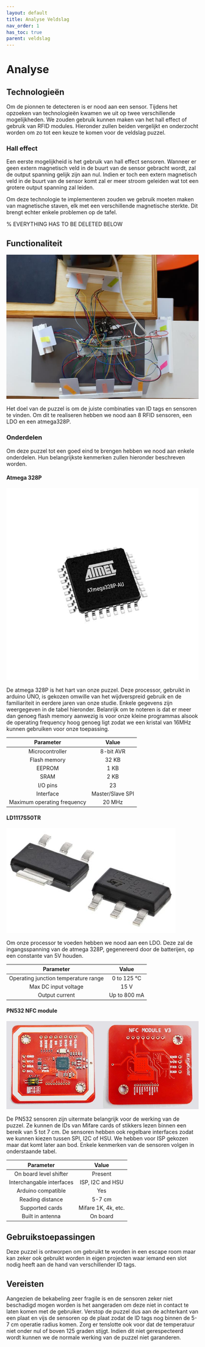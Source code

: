 ```yaml
---
layout: default
title: Analyse Veldslag
nav_order: 1
has_toc: true
parent: veldslag
---
```


# Analyse

## Technologieën

Om de pionnen te detecteren is er nood aan een sensor. Tijdens het opzoeken van technologieën kwamen we uit op twee verschillende mogelijkheden. We zouden gebruik kunnen maken van het hall effect of gebruik van RFID modules. Hieronder zullen beiden vergelijkt en onderzocht worden om zo tot een keuze te komen voor de veldslag puzzel.

### Hall effect

Een eerste mogelijkheid is het gebruik van hall effect sensoren. Wanneer er geen extern magnetisch veld in de buurt van de sensor gebracht wordt, zal de output spanning gelijk zijn aan nul. Indien er toch een extern magnetisch veld in de buurt van de sensor komt zal er meer stroom geleiden wat tot een grotere output spanning zal leiden. 

Om deze technologie te implementeren zouden we gebruik moeten maken van magnetische staven, elk met een verschillende magnetische sterkte. Dit brengt echter enkele problemen op de tafel. 


















% EVERYTHING HAS TO BE DELETED BELOW


## Functionaliteit

![Preview puzzle with arduino uno board](../Images/RFIDArduinoBoard.png)

Het doel van de puzzel is om de juiste combinaties van ID tags en sensoren te vinden. Om dit te realiseren hebben we nood aan 8 RFID sensoren, een LDO en een atmega328P.

### Onderdelen

Om deze puzzel tot een goed eind te brengen hebben we nood aan enkele onderdelen. Hun belangrijkste kenmerken zullen hieronder beschreven worden.

#### Atmega 328P

![Atmega 328P Image](../Images/atmegaimage.png)

De atmega 328P is het hart van onze puzzel. Deze processor, gebruikt in arduino UNO, is gekozen omwille van het wijdverspreid gebruik en de familiariteit in eerdere jaren van onze studie. Enkele gegevens zijn weergegeven in de tabel hieronder. Belanrijk om te noteren is dat er meer dan genoeg flash memory aanwezig is voor onze kleine programmas alsook de operating frequency hoog genoeg ligt zodat we een kristal van 16MHz kunnen gebruiken voor onze toepassing.

| Parameter                      | Value            |
| :---:                          | :---:            |
| Microcontroller                | 8-bit AVR        |
| Flash memory                   | 32 KB            |
| EEPROM                         | 1 KB             |
| SRAM                           | 2 KB             |
| I/O pins                       | 23               | 
| Interface                      | Master/Slave SPI |
| Maximum operating frequency    | 20 MHz           |

#### LD1117S50TR

![LDO Image](../Images/LDO.png)

Om onze processor te voeden hebben we nood aan een LDO. Deze zal de ingangsspanning van de atmega 328P, gegenereerd door de batterijen, op een constante van 5V houden.

| Parameter                            | Value        |
| :---:                                | :---:        |
| Operating junction temperature range | 0 to 125 °C  |
| Max DC input voltage                 | 15 V         |
| Output current                       | Up to 800 mA |

#### PN532 NFC module

![PN532 Image](../Images/PN532.png)

De PN532 sensoren zijn uitermate belangrijk voor de werking van de puzzel. Ze kunnen de IDs van Mifare cards of stikkers lezen binnen een bereik van 5 tot 7 cm. De sensoren hebben ook regelbare interfaces zodat we kunnen kiezen tussen SPI, I2C of HSU. We hebben voor ISP gekozen maar dat komt later aan bod. Enkele kenmerken van de sensoren volgen in onderstaande tabel.

| Parameter                 | Value               |
| :---:                     | :---:               |
| On board level shifter    | Present             |
| Interchangable interfaces | ISP, I2C and HSU    |
| Arduino compatible        | Yes                 |
| Reading distance          | 5-7 cm              |
| Supported cards           | Mifare 1K, 4k, etc. |
| Built in antenna          | On board            |

## Gebruikstoepassingen

Deze puzzel is ontworpen om gebruikt te worden in een escape room maar kan zeker ook gebruikt worden in eigen projecten waar iemand een slot nodig heeft aan de hand van verschillender ID tags.

## Vereisten

Aangezien de bekabeling zeer fragile is en de sensoren zeker niet beschadigd mogen worden is het aangeraden om deze niet in contact te laten komen met de gebruiker. Verstop de puzzel dus aan de achterkant van een plaat en vijs de sensoren op de plaat zodat de ID tags nog binnen de 5-7 cm operatie radius komen. Zorg er tenslotte ook voor dat de temperatuur niet onder nul of boven 125 graden stijgt. Indien dit niet gerespecteerd wordt kunnen we de normale werking van de puzzel niet garanderen.
